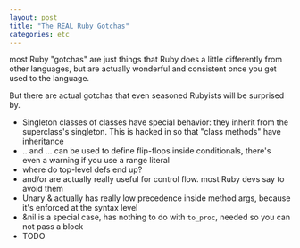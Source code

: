 ```yaml
---
layout: post
title: "The REAL Ruby Gotchas"
categories: etc
---
```


most Ruby "gotchas" are just things that Ruby does a little differently from
other languages, but are actually wonderful and consistent once you get used to
the language.

But there are actual gotchas that even seasoned Rubyists will be surprised by.

* Singleton classes of classes have special behavior: they inherit from the
  superclass's singleton. This is hacked in so that "class methods" have
  inheritance
* .. and ... can be used to define flip-flops inside conditionals, there's even
  a warning if you use a range literal
* where do top-level defs end up?
* and/or are actually really useful for control flow. most Ruby devs say to avoid them
* Unary & actually has really low precedence inside method args, because it's enforced at the syntax level
* &nil is a special case, has nothing to do with `to_proc`, needed so you can not pass a block
* TODO
